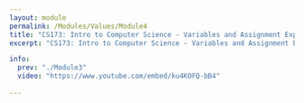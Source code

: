 ```yaml
---
layout: module
permalink: /Modules/Values/Module4
title: "CS173: Intro to Computer Science - Variables and Assignment Expressions"
excerpt: "CS173: Intro to Computer Science - Variables and Assignment Expressions"

info:
  prev: "./Module3"
  video: "https://www.youtube.com/embed/ku4KOFQ-bB4"
  
---
```

